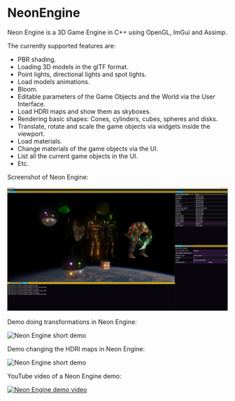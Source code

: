 # NeonEngine

Neon Engine is a 3D Game Engine in C++ using OpenGL, ImGui and Assimp.

The currently supported features are:
- PBR shading.
- Loading 3D models in the glTF format.
- Point lights, directional lights and spot lights.
- Load models animations.
- Bloom.
- Editable parameters of the Game Objects and the World via the User Interface.
- Load HDRI maps and show them as skyboxes.
- Rendering basic shapes: Cones, cylinders, cubes, spheres and disks.
- Translate, rotate and scale the game objects via widgets inside the viewport.
- Load materials.
- Change materials of the game objects via the UI.
- List all the current game objects in the UI.
- Etc.

Screenshot of Neon Engine:

![Neon Engine screenshot](https://github.com/AlonsoCerpa/NeonEngine/blob/master/images/neon_engine.png)


Demo doing transformations in Neon Engine:

![Neon Engine short demo](https://github.com/AlonsoCerpa/NeonEngine/blob/master/gifs/neon_engine.gif)


Demo changing the HDRI maps in Neon Engine:

![Neon Engine short demo](https://github.com/AlonsoCerpa/NeonEngine/blob/master/gifs/neon_engine2.gif)


YouTube video of a Neon Engine demo:

[![Neon Engine demo video](https://img.youtube.com/vi/rJXNfAThIbU/maxresdefault.jpg)](https://www.youtube.com/watch?v=rJXNfAThIbU)
